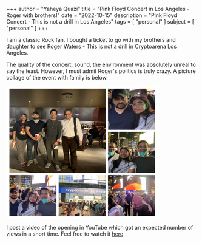 +++
author = "Yaheya Quazi"
title = "Pink Floyd Concert in Los Angeles - Roger with brothers!"
date = "2022-10-15"
description = "Pink Floyd Concert - This is not a drill in Los Angeles"
tags = [
"personal"
]
subject = [
"personal"
]
+++

I am a classic Rock fan. I bought a ticket to go with my brothers and daughter to see Roger Waters - This is not a drill in Cryptoarena Los Angeles.

The quality of the concert, sound, the environment was absolutely unreal to say the least. However, I must admit Roger's politics is truly crazy. A picture collage of the event with family is below.

<img src="../../img/roger-with-brothers.jpg" alt="Roger with Brothers" title="Top Level Demonstration of Pulse Site" width="400" height="350" align="center" />

I post a video of the opening in YouTube which got an expected number of views in a short time. Feel free to watch it [here](https://youtu.be/OUgTpLPYNrE)


